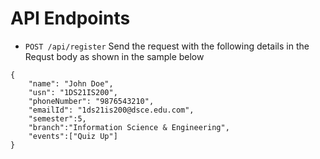 # API Endpoints

* ```POST /api/register```
Send the request with the following details in the Requst body as shown in the sample below
```
{
    "name": "John Doe",
    "usn": "1DS21IS200",
    "phoneNumber": "9876543210",
    "emailId": "1ds21is200@dsce.edu.com",
    "semester":5,
    "branch":"Information Science & Engineering",
    "events":["Quiz Up"]
}
```